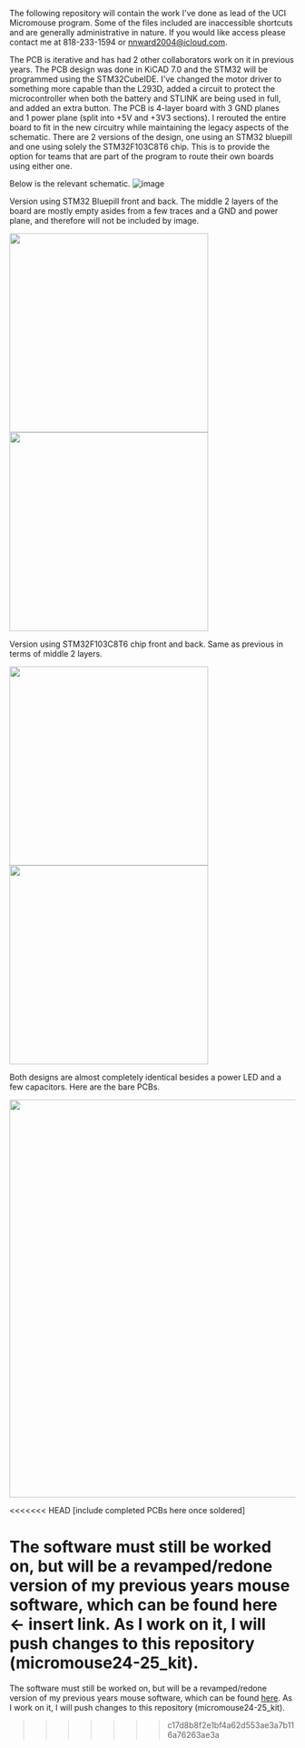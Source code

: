 The following repository will contain the work I've done as lead of the UCI Micromouse program. Some of the files included are inaccessible shortcuts and are generally administrative in nature. If you would like access please contact me at 818-233-1594 or nnward2004@icloud.com. 

The PCB is iterative and has had 2 other collaborators work on it in previous years. The PCB design was done in KiCAD 7.0 and the STM32 will be programmed using the STM32CubeIDE. I've changed the motor driver to something more capable than the L293D, added a circuit to protect the microcontroller when both the battery and STLINK are being used in full, and added an extra button. The PCB is 4-layer board with 3 GND planes and 1 power plane (split into +5V and +3V3 sections). I rerouted the entire board to fit in the new circuitry while maintaining the legacy aspects of the schematic. 
There are 2 versions of the design, one using an STM32 bluepill and one using solely the STM32F103C8T6 chip. This is to provide the option for teams that are part of the program to route their own boards using either one. 

Below is the relevant schematic.
![image](https://github.com/user-attachments/assets/57274af3-9ff8-443b-be0d-c0a3542038d5)

Version using STM32 Bluepill front and back. The middle 2 layers of the board are mostly empty asides from a few traces and a GND and power plane, and therefore will not be included by image.

<img src="https://github.com/user-attachments/assets/7a1101fa-6da8-4797-8f15-576cd310add3" width="350">  <img src="https://github.com/user-attachments/assets/772ac968-2068-4fbf-b332-b3c57b703e93" width="350">

Version using STM32F103C8T6 chip front and back. Same as previous in terms of middle 2 layers. 

<img src="https://github.com/user-attachments/assets/0bcf6cd8-7790-47f7-8646-606f38799931" width="350">  <img src="https://github.com/user-attachments/assets/06eaa6ac-2706-48ad-be41-6625ef521af0" width="350">

Both designs are almost completely identical besides a power LED and a few capacitors. Here are the bare PCBs.

<img src="https://github.com/user-attachments/assets/6a45d8fa-f9d8-41f5-b571-5c96f9dcff8b" width="700">

<<<<<<< HEAD
[include completed PCBs here once soldered]

The software must still be worked on, but will be a revamped/redone version of my previous years mouse software, which can be found here <- insert link. As I work on it, I will push changes to this repository (micromouse24-25_kit). 
=======
The software must still be worked on, but will be a revamped/redone version of my previous years mouse software, which can be found [here](https://github.com/nicholasward04/teamfriendship.git). As I work on it, I will push changes to this repository (micromouse24-25_kit). 
>>>>>>> c17d8b8f2e1bf4a62d553ae3a7b116a76263ae3a
